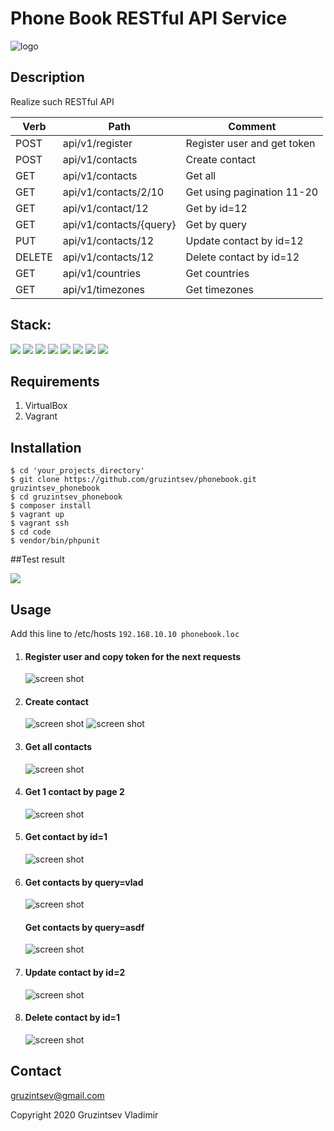 # Phone Book RESTful API Service

![logo](https://cdn.dribbble.com/users/892648/screenshots/6795161/phonebook_1x.jpg)

## Description
Realize such RESTful API

| Verb   | Path                    | Comment                     |
| ------ | ----------------------- | ----------------------------|
| POST   | api/v1/register         | Register user and get token |
| POST   | api/v1/contacts         | Create contact              |
| GET    | api/v1/contacts         | Get all                     |
| GET    | api/v1/contacts/2/10    | Get using pagination 11-20  |
| GET    | api/v1/contact/12       | Get by id=12                |
| GET    | api/v1/contacts/{query} | Get by query                |
| PUT    | api/v1/contacts/12      | Update contact by id=12     |
| DELETE | api/v1/contacts/12      | Delete contact by id=12     |
| GET    | api/v1/countries        | Get countries               |
| GET    | api/v1/timezones        | Get timezones               |

## Stack:
![](https://img.shields.io/badge/-Laravel_6.13.1-brightgreen.png)
![](https://img.shields.io/badge/-Vagrant-green.png)
![](https://img.shields.io/badge/-PHP_7.2-red.png)
![](https://img.shields.io/badge/-PHPUnit-blue.png)
![](https://img.shields.io/badge/-Nginx-important.png)
![](https://img.shields.io/badge/-MySQL-blueviolet.png)
![](https://img.shields.io/badge/-Redis-yellow.png)
![](https://img.shields.io/badge/-Guzzle-black.png)


## Requirements
1. VirtualBox
2. Vagrant

## Installation

```
$ cd 'your_projects_directory'
$ git clone https://github.com/gruzintsev/phonebook.git gruzintsev_phonebook
$ cd gruzintsev_phonebook
$ composer install
$ vagrant up
$ vagrant ssh
$ cd code
$ vendor/bin/phpunit
```

##Test result

![](http://joxi.ru/EA4zPylFoNnNzm.jpg)

## Usage
Add this line to /etc/hosts
```192.168.10.10 phonebook.loc```

1. #### Register user and copy token for the next requests
    ![screen shot](http://joxi.ru/52az7PwFE3e0JA.jpg)
2. #### Create contact
    ![screen shot](http://joxi.ru/Y2LYJPwu7JqvKA.jpg)
    ![screen shot](http://joxi.ru/l2ZROPwSzWLVK2.jpg)
3. #### Get all contacts
    ![screen shot](http://joxi.ru/eAOYQPwu9jDE4m.jpg)
4. #### Get 1 contact by page 2
    ![screen shot](http://joxi.ru/4Ako4KWfoEl1kA.jpg)
5. #### Get contact by id=1
    ![screen shot](http://joxi.ru/nAyx4NyhgMbG92.jpg)
6. #### Get contacts by query=vlad
    ![screen shot](http://joxi.ru/Dr8y5JqIoWvnnm.jpg)
   #### Get contacts by query=asdf
    ![screen shot](http://joxi.ru/ZrJYlPwuwzDeDA.jpg)
7. #### Update contact by id=2
    ![screen shot](http://joxi.ru/J2bV8Pwh0O5YR2.jpg)
8. #### Delete contact by id=1
    ![screen shot](http://joxi.ru/V2VLZPwFdJqV4r.jpg)

## Contact
[gruzintsev@gmail.com](mailto:gruzintsev@gmail.com)

Copyright 2020 Gruzintsev Vladimir